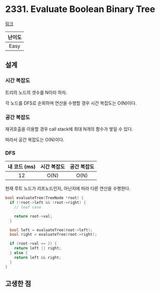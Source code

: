 # 2331. Evaluate Boolean Binary Tree

[링크](https://leetcode.com/problems/evaluate-boolean-binary-tree/description/)

| 난이도 |
| :----: |
|  Easy  |

## 설계

### 시간 복잡도

트리의 노드의 갯수를 N이라 하자.

각 노드를 DFS로 순회하며 연산을 수행할 경우 시간 복잡도는 O(N)이다.

### 공간 복잡도

재귀호출을 이용할 경우 call stack에 최대 N개의 함수가 쌓일 수 있다.

따라서 공간 복잡도는 O(N)이다.

### DFS

| 내 코드 (ms) | 시간 복잡도 | 공간 복잡도 |
| :----------: | :---------: | :---------: |
|      12      |    O(N)     |    O(N)     |

현재 루트 노드가 리프노드인지, 아닌지에 따라 다른 연산을 수행한다.

```cpp
bool evaluateTree(TreeNode *root) {
  if (!root->left && !root->right) {
    // leaf case

    return root->val;
  }

  bool left = evaluateTree(root->left);
  bool right = evaluateTree(root->right);

  if (root->val == 2) {
    return left || right;
  } else {
    return left && right;
  }
}
```

## 고생한 점
